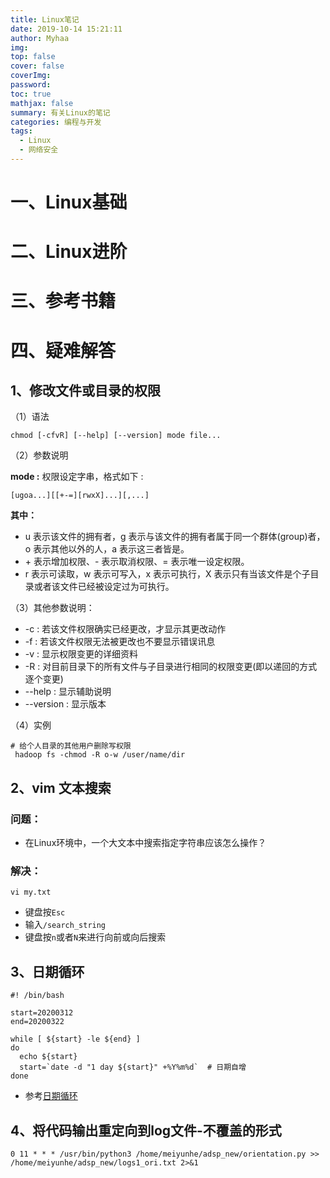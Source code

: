 ```yaml
---
title: Linux笔记
date: 2019-10-14 15:21:11
author: Myhaa
img:
top: false
cover: false
coverImg:
password:
toc: true
mathjax: false
summary: 有关Linux的笔记
categories: 编程与开发
tags:
  - Linux
  - 网络安全
---
```


# 一、Linux基础

# 二、Linux进阶

# 三、参考书籍

# 四、疑难解答

## 1、修改文件或目录的权限

（1）语法

```shell
chmod [-cfvR] [--help] [--version] mode file...
```

（2）参数说明

**mode :** 权限设定字串，格式如下 :

```shell
[ugoa...][[+-=][rwxX]...][,...]
```

**其中：**

- u 表示该文件的拥有者，g 表示与该文件的拥有者属于同一个群体(group)者，o 表示其他以外的人，a 表示这三者皆是。
- \+ 表示增加权限、- 表示取消权限、= 表示唯一设定权限。
- r 表示可读取，w 表示可写入，x 表示可执行，X 表示只有当该文件是个子目录或者该文件已经被设定过为可执行。

（3）其他参数说明：

- -c : 若该文件权限确实已经更改，才显示其更改动作
- -f : 若该文件权限无法被更改也不要显示错误讯息
- -v : 显示权限变更的详细资料
- -R : 对目前目录下的所有文件与子目录进行相同的权限变更(即以递回的方式逐个变更)
- --help : 显示辅助说明
- --version : 显示版本

（4）实例

```shell
# 给个人目录的其他用户删除写权限
 hadoop fs -chmod -R o-w /user/name/dir
```

## 2、vim 文本搜索

### 问题：

* 在Linux环境中，一个大文本中搜索指定字符串应该怎么操作？

### 解决：

```linux
vi my.txt
```

* 键盘按`Esc`
* 输入`/search_string`
* 键盘按`n`或者`N`来进行向前或向后搜索

## 3、日期循环

```shell
#! /bin/bash

start=20200312
end=20200322

while [ ${start} -le ${end} ]
do
  echo ${start}
  start=`date -d "1 day ${start}" +%Y%m%d`	# 日期自增
done
```

* 参考[日期循环](https://sjq597.github.io/2015/11/03/Shell-按日期循环执行/)

## 4、将代码输出重定向到log文件-不覆盖的形式

```shell
0 11 * * * /usr/bin/python3 /home/meiyunhe/adsp_new/orientation.py >> /home/meiyunhe/adsp_new/logs1_ori.txt 2>&1
```

